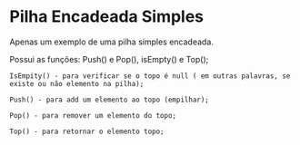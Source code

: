 # Pilha Encadeada Simples

  Apenas um exemplo de uma pilha simples encadeada.
  
  Possui as funções: 
  Push() e Pop(), isEmpty() e Top();
  
    IsEmpity() - para verificar se o topo é null ( em outras palavras, se existe ou não elemento na pilha);
  
    Push() - para add um elemento ao topo (empilhar);
     
    Pop() - para remover um elemento do topo;
     
    Top() - para retornar o elemento topo;

